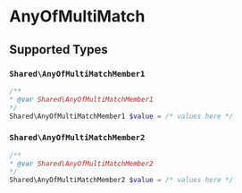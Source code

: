 # AnyOfMultiMatch


## Supported Types

### `Shared\AnyOfMultiMatchMember1`

```php
/**
* @var Shared\AnyOfMultiMatchMember1
*/
Shared\AnyOfMultiMatchMember1 $value = /* values here */
```

### `Shared\AnyOfMultiMatchMember2`

```php
/**
* @var Shared\AnyOfMultiMatchMember2
*/
Shared\AnyOfMultiMatchMember2 $value = /* values here */
```

